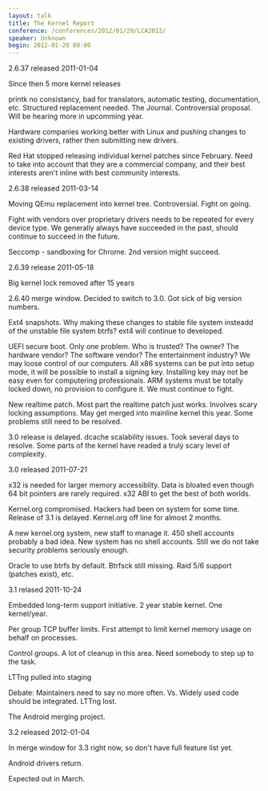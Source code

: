 ```yaml
---
layout: talk
title: The Kernel Report
conference: /conferences/2012/01/20/LCA2012/
speaker: Unknown
begin: 2012-01-20 09:00
---
```

2.6.37 released 2011-01-04

Since then 5 more kernel releases

printk no consistancy, bad for translators, automatic testing, documentation, etc. Structured replacement needed. The Journal.
Controversial proposal. Will be hearing more in upcomming year.

Hardware companies working better with Linux and pushing changes to existing drivers, rather then submitting new drivers.

Red Hat stopped releasing individual kernel patches since February. Need to take into account that they are a commercial company, and their
best interests aren't inline with best community interests.

2.6.38 released 2011-03-14

Moving QEmu replacement into kernel tree. Controversial. Fight on going.

Fight with vendors over proprietary drivers needs to be repeated for every device type. We generally always have succeeded in the past,
should continue to succeed in the future.

Seccomp - sandboxing for Chrome. 2nd version might succeed.

2.6.39 release 2011-05-18

Big kernel lock removed after 15 years

2.6.40 merge window. Decided to switch to 3.0. Got sick of big version numbers.

Ext4 snapshots. Why making these changes to stable file system insteadd of the unstable file system btrfs? ext4 will continue to developed.

UEFI secure boot. Only one problem. Who is trusted? The owner? The hardware vendor? The software vendor? The entertainment industry? We may
loose control of our computers. All x86 systems can be put into setup mode, it will be possible to install a signing key. Installing key
may not be easy even for computering professionals. ARM systems must be totally locked down, no provision to configure it. We must continue
to fight.

New realtime patch. Most part the realtime patch just works. Involves scary locking assumptions. May get merged into mainline kernel this
year. Some problems still need to be resolved.

3.0 release is delayed. dcache scalability issues. Took several days to resolve. Some parts of the kernel have readed a trulý scary level
of complexity.

3.0 released 2011-07-21

x32 is needed for larger memory accessiblity. Data is bloated even though 64 bit pointers are rarely required. x32 ABI to get the best of
both worlds.

Kernel.org compromised. Hackers had been on system for some time. Release of 3.1 is delayed. Kernel.org off line for almost 2 months.

A new kernel.org system, new staff to manage it. 450 shell accounts probably a bad idea. New system has no shell accounts. Still we do not
take security problems seriously enough.

Oracle to use btrfs by default. Btrfsck still missing. Raid 5/6 support (patches exist), etc.

3.1 relased 2011-10-24

Embedded long-term support initiative. 2 year stable kernel. One kernel/year.

Per group TCP buffer limits. First attempt to limit kernel memory usage on behalf on processes.

Control groups. A lot of cleanup in this area. Need somebody to step up to the task.

LTTng pulled into staging

Debate: Maintainers need to say no more often. Vs. Widely used code should be integrated. LTTng lost.

The Android merging project.

3.2 released 2012-01-04

In merge window for 3.3 right now, so don't have full feature list yet.

Android drivers return.

Expected out in March.

